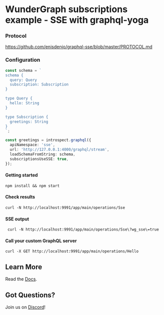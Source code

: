 # WunderGraph subscriptions example - SSE with graphql-yoga

### Protocol

https://github.com/enisdenjo/graphql-sse/blob/master/PROTOCOL.md

### Configuration

```typescript
const schema = `
schema {
  query: Query
  subscription: Subscription
}

type Query {
  hello: String
}

type Subscription {
  greetings: String
}
`;

const greetings = introspect.graphql({
  apiNamespace: 'sse',
  url: 'http://127.0.0.1:4000/graphql/stream',
  loadSchemaFromString: schema,
  subscriptionsUseSSE: true,
});
```

#### Getting started

```shell
npm install && npm start
```

#### Check results

```shell
curl -N http://localhost:9991/app/main/operations/Sse
```

#### SSE output

```shell
 curl -N http://localhost:9991/app/main/operations/Sse\?wg_sse\=true
```

#### Call your custom GraphQL server

```shell
curl -X GET http://localhost:9991/app/main/operations/Hello
```

## Learn More

Read the [Docs](https://wundergraph.com/docs).

## Got Questions?

Join us on [Discord](https://wundergraph.com/discord)!
